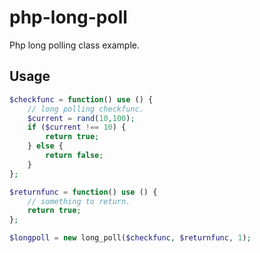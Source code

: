 # php-long-poll
Php long polling class example.

## Usage

```php
$checkfunc = function() use () {
    // long polling checkfunc.
    $current = rand(10,100);
    if ($current !== 10) {
        return true;
    } else {
        return false;
    }
};

$returnfunc = function() use () {
    // something to return.
    return true;
};

$longpoll = new long_poll($checkfunc, $returnfunc, 1);
```
